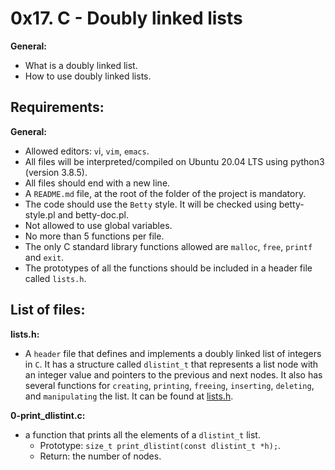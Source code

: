# 0x17. C - Doubly linked lists

**General:**
- What is a doubly linked list.
- How to use doubly linked lists.
## Requirements:

 **General:**
 - Allowed editors: `v`i, `vim`, `emacs`.
 - All files will be interpreted/compiled on Ubuntu 20.04 LTS using python3 (version 3.8.5).
 - All files should end with a new line.
 - A `README.md` file, at the root of the folder of the project is mandatory.
 - The code should use the `Betty` style. It will be checked using betty-style.pl and betty-doc.pl.
 - Not allowed to use global variables.
 - No more than 5 functions per file.
 - The only C standard library functions allowed are `malloc`, `free`, `printf` and `exit`.
 - The prototypes of all the functions should be included in a header file called `lists.h`.

## List of files:

**lists.h:**
- A `header` file that defines and implements a doubly linked list of integers in `C`. It has a structure called `dlistint_t` that represents a list node with an integer value and pointers to the previous and next nodes. It also has several functions for `creating`, `printing`, `freeing`, `inserting`, `deleting`, and `manipulating` the list. It can be found at [lists.h](https://github.com/ahmedmkamal313/alx-low_level_programming/blob/master/0x17-doubly_linked_lists/lists.h).

**0-print_dlistint.c:**
  - a function that prints all the elements of a `dlistint_t` list.
    - Prototype: `size_t print_dlistint(const dlistint_t *h);`.
    - Return: the number of nodes.
